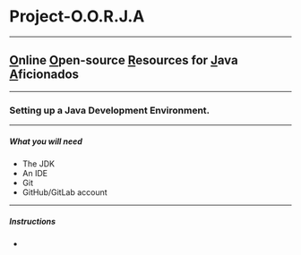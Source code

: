 # Project-O.O.R.J.A

---

## <u>O</u>nline <u>O</u>pen-source <u>R</u>esources for <u>J</u>ava <u>A</u>ficionados

---

### Setting up a Java Development Environment.

---

##### What you will need

* The JDK
* An IDE
* Git
* GitHub/GitLab account

---

##### Instructions

* 